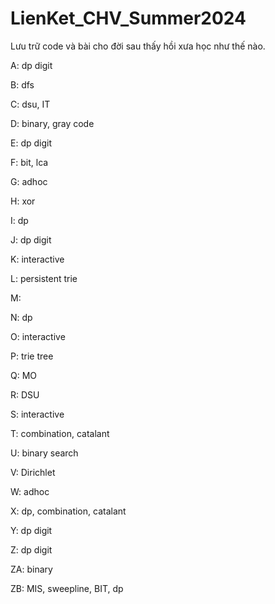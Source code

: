 # LienKet_CHV_Summer2024
Lưu trữ code và bài cho đời sau thấy hồi xưa học như thế nào.

A: dp digit

B: dfs

C: dsu, IT

D: binary, gray code

E: dp digit

F: bit, lca

G: adhoc

H: xor

I: dp

J: dp digit

K: interactive

L: persistent trie 

M:

N: dp

O: interactive

P: trie tree

Q: MO

R: DSU

S: interactive

T: combination, catalant

U: binary search

V: Dirichlet

W: adhoc

X: dp, combination, catalant

Y: dp digit

Z: dp digit

ZA: binary

ZB: MIS, sweepline, BIT, dp
